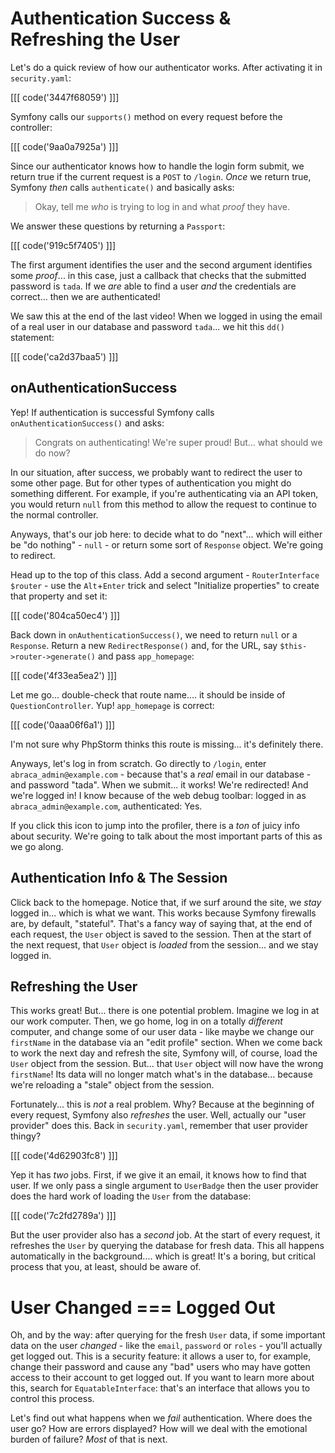 # Authentication Success & Refreshing the User

Let's do a quick review of how our authenticator works. After activating
it in `security.yaml`:

[[[ code('3447f68059') ]]]

Symfony calls our `supports()` method on every request before the controller:

[[[ code('9aa0a7925a') ]]]

Since our authenticator knows how to handle the login form submit, we return true
if the current request is a `POST` to `/login`. *Once* we return true, Symfony *then*
calls `authenticate()` and basically asks:

> Okay, tell me *who* is trying to log in and what *proof* they have.

We answer these questions by returning a `Passport`:

[[[ code('919c5f7405') ]]]

The first argument identifies the user and the second argument identifies some
*proof*... in this case, just a callback that checks that the submitted password
is `tada`. If we *are* able to find a user *and* the credentials are correct...
then we are authenticated!

We saw this at the end of the last video! When we logged in using the email of a
real user in our database and password `tada`... we hit this `dd()` statement:

[[[ code('ca2d37baa5') ]]]

## onAuthenticationSuccess

Yep! If authentication is successful Symfony calls `onAuthenticationSuccess()` and
asks:

> Congrats on authenticating! We're super proud! But... what should we do now?

In our situation, after success, we probably want to redirect the user to some
other page. But for other types of authentication you might do something different.
For example, if you're authenticating via an API token, you would return `null`
from this method to allow the request to continue to the normal controller.

Anyways, that's our job here: to decide what to do "next"... which will either be
"do nothing" - `null` - or return some sort of `Response` object. We're going to
redirect.

Head up to the top of this class. Add a second argument -
`RouterInterface $router` - use the `Alt`+`Enter` trick and select "Initialize
properties" to create that property and set it:

[[[ code('804ca50ec4') ]]]

Back down in `onAuthenticationSuccess()`, we need to return `null` or a `Response`.
Return a new `RedirectResponse()` and, for the URL, say `$this->router->generate()`
and pass `app_homepage`:

[[[ code('4f33ea5ea2') ]]]

Let me go... double-check that route name.... it should be inside of
`QuestionController`. Yup! `app_homepage` is correct:

[[[ code('0aaa06f6a1') ]]]

I'm not sure why PhpStorm thinks this route is missing... it's definitely there.

Anyways, let's log in from scratch. Go directly to `/login`, enter
`abraca_admin@example.com` - because that's a *real* email in our database - and
password "tada". When we submit... it works! We're redirected! And we're logged
in! I know because of the web debug toolbar: logged in as `abraca_admin@example.com`,
authenticated: Yes.

If you click this icon to jump into the profiler, there is a *ton* of juicy info
about security. We're going to talk about the most important parts of this
as we go along.

## Authentication Info & The Session

Click back to the homepage. Notice that, if we surf around the site, we *stay*
logged in... which is what we want. This works because Symfony firewalls are, by
default, "stateful". That's a fancy way of saying that, at the end of each request,
the `User` object is saved to the session. Then at the start of the next request,
that `User` object is *loaded* from the session... and we stay logged in.

## Refreshing the User

This works great! But... there is one potential problem. Imagine we log in at our
work computer. Then, we go home, log in on a totally *different* computer, and
change some of our user data - like maybe we change our `firstName` in the database
via an "edit profile" section. When we come back to work the next day and refresh
the site, Symfony will, of course, load the `User` object from the session. But...
that `User` object will now have the wrong `firstName`! Its data will no longer match
what's in the database... because we're reloading a "stale" object from the session.

Fortunately... this is *not* a real problem. Why? Because at the beginning of every
request, Symfony also *refreshes* the user. Well, actually our "user provider" does
this. Back in `security.yaml`, remember that user provider thingy?

[[[ code('4d62903fc8') ]]]

Yep it has *two* jobs. First, if we give it an email, it knows how to find that user.
If we only pass a single argument to `UserBadge`  then the user provider does
the hard work of loading the `User` from the database:

[[[ code('7c2fd2789a') ]]]

But the user provider also has a *second* job. At the start of every request, it
refreshes the `User` by querying the database for fresh data. This all happens
automatically in the background.... which is great! It's a boring, but critical
process that you, at least, should be aware of.

# User Changed === Logged Out

Oh, and by the way: after querying for the fresh `User` data, if some important
data on the user *changed* - like the `email`, `password` or `roles` - you'll actually
get logged out. This is a security feature: it allows a user to, for example, change
their password and cause any "bad" users who may have gotten access to their account
to get logged out. If you want to learn more about this, search for
`EquatableInterface`: that's an interface that allows you to control this process.

Let's find out what happens when we *fail* authentication. Where does the user go?
How are errors displayed? How will we deal with the emotional burden of failure?
*Most* of that is next.
